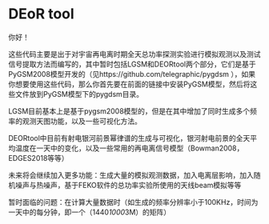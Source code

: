 # DEoR tool
你好！

这些代码主要是出于对宇宙再电离时期全天总功率探测实验进行模拟观测以及测试信号提取方法而编写的，其中暂时包括LGSM和DEORtool两个部分，它们是基于PyGSM2008模型开发的（见https://github.com/telegraphic/pygdsm ），如果你想要使用这些代码，那么你首先要在前面的链接中安装PyGSM模型，然后将这些文件放到PyGSM模型下的pygdsm目录。

LGSM目前基本上是基于pygsm2008模型的，但是在其中增加了同时生成多个频率的观测天图功能，以及一些可视化方法。

DEORtool中目前有射电银河前景幂律谱的生成与可视化，银河射电前景的全天平均温度在一天中的变化，以及一些常用的再电离信号模型（Bowman2008，EDGES2018等等）

未来将会继续加入更多功能：生成大量的模拟观测数据，加入电离层影响，加入随机噪声与热噪声，基于FEKO软件的总功率实验所使用的天线beam模拟等等

暂时面临的问题：在计算大量数据时（如生成的频率分辨率小于100KHz，时间为一天中的每分钟，即一个（1440*1000*3M）的矩阵）
